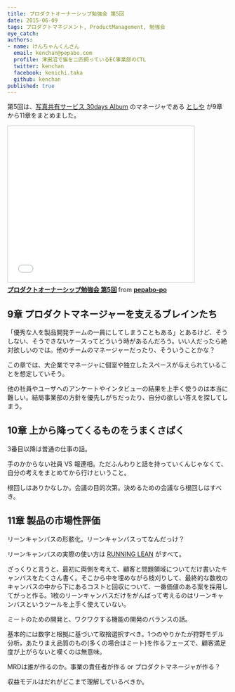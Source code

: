 ```yaml
---
title: プロダクトオーナーシップ勉強会 第5回
date: 2015-06-09
tags: プロダクトマネジメント, ProductManagement, 勉強会
eye_catch:
authors:
- name: けんちゃんくんさん
  email: kenchan@pepabo.com
  profile: 津田沼で猫を二匹飼っているEC事業部のCTL
  twitter: kenchan
  facebook: kenichi.taka
  github: kenchan
published: true
---
```

第5回は、[写真共有サービス 30days Album](https://30d.jp/) のマネージャである [としや](https://twitter.com/hogemoge) が9章から11章をまとめました。

<iframe src="//www.slideshare.net/slideshow/embed_code/key/lH7vsqonKcnLME" width="425" height="355" frameborder="0" marginwidth="0" marginheight="0" scrolling="no" style="border:1px solid #CCC; border-width:1px; margin-bottom:5px; max-width: 100%;" allowfullscreen> </iframe> <div style="margin-bottom:5px"> <strong> <a href="//www.slideshare.net/pepabo-po/5-50796849" title="プロダクトオーナーシップ勉強会 第5回" target="_blank">プロダクトオーナーシップ勉強会 第5回</a> </strong> from <strong><a href="//www.slideshare.net/pepabo-po" target="_blank">pepabo-po</a></strong> </div>

## 9章 プロダクトマネージャーを支えるブレインたち

「優秀な人を製品開発チームの一員にしてしまうこともある」とあるけど、そうしない、そうできないケースってどういう時があるんだろう。いい人だったら絶対欲しいのでは。他のチームのマネージャーだったり、そういうことかな？

この章では、大企業でマネージャに個室や独立したスペースが与えられていることを想定していそう。

他の社員やユーザへのアンケートやインタビューの結果を上手く使うのは本当に難しい。結局事業部の方針を優先しがちだったり、自分の欲しい答えを探してしまう。

## 10章 上から降ってくるものをうまくさばく

3番目以降は普通の仕事の話。

手のかからない社員 VS 報連相。ただふんわりと話を持っていくんじゃなくて、自分の考えをまとめてから行けということ。

根回しはありかなしか。会議の目的次第。決めるための会議なら根回しはすべき。

## 11章 製品の市場性評価

リーンキャンバスの形骸化。リーンキャンバスってなんだっけ？

リーンキャンバスの実際の使い方は [RUNNING LEAN](http://www.amazon.co.jp/gp/product/4873115914/ref=as_li_ss_il?ie=UTF8&camp=247&creative=7399&creativeASIN=4873115914&linkCode=as2&tag=shucreamnet-22) がすべて。

ざっくりと言うと、最初に両側を考えて、顧客と問題領域についてだけ書いたキャンバスをたくさん書く。そこから中を埋めながら枝刈りして、最終的な数枚のキャンバスの中から下にあるコストと回収について、一番価値のある案を採用してがっと作る。1枚のリーンキャンバスだけをがんばって考えるのはリーンキャンバスというツールを上手く使えていない。

ミートのための開発と、ワクワクする機能の開発のバランスの話。

基本的には数字と根拠に基づいて取捨選択すべき。1つのやりかたが狩野モデル分析。あたりまえ品質のもの(多くの場合はミート)を作るフェーズで、顧客満足度が上がらないと嘆くのは無意味。

MRDは誰が作るのか。事業の責任者が作る or プロダクトマネージャが作る？

収益モデルはだれがどこまで理解しているべきか。
